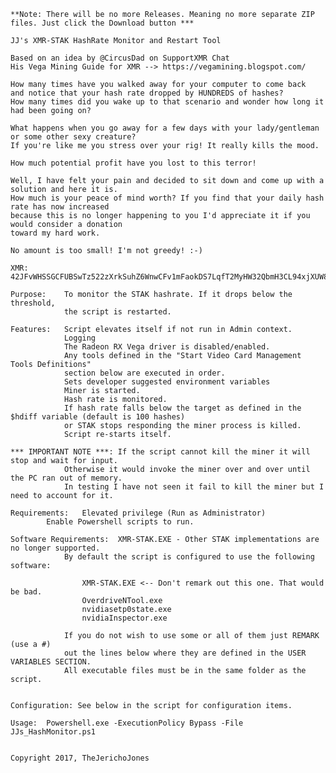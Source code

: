 	**Note: There will be no more Releases. Meaning no more separate ZIP files. Just click the Download button ***
	
	JJ's XMR-STAK HashRate Monitor and Restart Tool

	Based on an idea by @CircusDad on SupportXMR Chat
	His Vega Mining Guide for XMR --> https://vegamining.blogspot.com/

	How many times have you walked away for your computer to come back
	and notice that your hash rate dropped by HUNDREDS of hashes?
	How many times did you wake up to that scenario and wonder how long it had been going on?
	
	What happens when you go away for a few days with your lady/gentleman or some other sexy creature? 
	If you're like me you stress over your rig! It really kills the mood.
	
	How much potential profit have you lost to this terror!
	
	Well, I have felt your pain and decided to sit down and come up with a solution and here it is.
	How much is your peace of mind worth? If you find that your daily hash rate has now increased
	because this is no longer happening to you I'd appreciate it if you would consider a donation
	toward my hard work.
	
	No amount is too small! I'm not greedy! :-)
	
	XMR: 42JFvWHSSGCFUBSwTz522zXrkSuhZ6WnwCFv1mFaokDS7LqfT2MyHW32QbmH3CL94xjXUW8UsQMAj8NFDxaVR8Y1TNqY54W
	
	Purpose:	To monitor the STAK hashrate. If it drops below the threshold,
				the script is restarted.
				
	Features:	Script elevates itself if not run in Admin context.
				Logging
				The Radeon RX Vega driver is disabled/enabled.
				Any tools defined in the "Start Video Card Management Tools Definitions"
				section below are executed in order.
				Sets developer suggested environment variables
				Miner is started.
				Hash rate is monitored.
				If hash rate falls below the target as defined in the $hdiff variable (default is 100 hashes) 
				or STAK stops responding the miner process is killed.
				Script re-starts itself.

	*** IMPORTANT NOTE ***: If the script cannot kill the miner it will stop and wait for input.
				Otherwise it would invoke the miner over and over until the PC ran out of memory.
				In testing I have not seen it fail to kill the miner but I need to account for it.

	Requirements:	Elevated privilege (Run as Administrator)
			Enable Powershell scripts to run.

	Software Requirements:	XMR-STAK.EXE - Other STAK implementations are no longer supported.
				By default the script is configured to use the following software:
							
					XMR-STAK.EXE <-- Don't remark out this one. That would be bad.
					OverdriveNTool.exe
					nvidiasetp0state.exe
					nvidiaInspector.exe
							
				If you do not wish to use some or all of them just REMARK (use a #)
				out the lines below where they are defined in the USER VARIABLES SECTION.
				All executable files must be in the same folder as the script.
							
							
	Configuration: See below in the script for configuration items.

	Usage:	Powershell.exe -ExecutionPolicy Bypass -File JJs_HashMonitor.ps1
	

	Copyright 2017, TheJerichoJones
